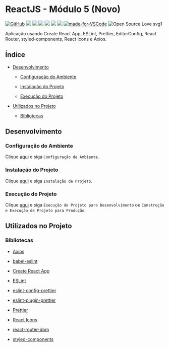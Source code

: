# ReactJS - Módulo 5 (Novo)

[![GitHub](https://img.shields.io/github/license/mashape/apistatus.svg)](https://github.com/osvaldokalvaitir/reactjs-modulo5-novo/blob/master/LICENSE)
![](https://img.shields.io/github/package-json/v/osvaldokalvaitir/reactjs-modulo5-novo.svg)
![](https://img.shields.io/github/last-commit/osvaldokalvaitir/reactjs-modulo5-novo.svg?color=red)
![](https://img.shields.io/github/languages/top/osvaldokalvaitir/reactjs-modulo5-novo.svg?color=yellow)
![](https://img.shields.io/github/languages/count/osvaldokalvaitir/reactjs-modulo5-novo.svg?color=lightgrey)
![](https://img.shields.io/github/languages/code-size/osvaldokalvaitir/reactjs-modulo5-novo.svg)
![](https://img.shields.io/github/repo-size/osvaldokalvaitir/reactjs-modulo5-novo.svg?color=blueviolet)
[![made-for-VSCode](https://img.shields.io/badge/Made%20for-VSCode-1f425f.svg)](https://code.visualstudio.com/)
![Open Source Love svg1](https://badges.frapsoft.com/os/v1/open-source.svg?v=103)

Aplicação usando Create React App, ESLint, Prettier, EditorConfig, React Router, styled-components, React Icons e Axios.

## Índice

- [Desenvolvimento](#desenvolvimento)

  - [Configuração do Ambiente](#configuração-do-ambiente)

  - [Instalação do Projeto](#instalação-do-projeto)

  - [Execução do Projeto](#execução-do-projeto)

- [Utilizados no Projeto](#utilizados-no-projeto)

  - [Bibliotecas](#bibliotecas)

## Desenvolvimento

### Configuração do Ambiente

Clique [aqui](https://github.com/osvaldokalvaitir/projects-settings/blob/master/README.md) e siga `Configuração de Ambiente`.

### Instalação do Projeto

Clique [aqui](https://github.com/osvaldokalvaitir/projects-settings/blob/master/nodejs/nodejs.md) e siga `Instalação de Projeto`.

### Execução do Projeto

Clique [aqui](https://github.com/osvaldokalvaitir/projects-settings/blob/master/nodejs/libs/create-react-app.md) e siga `Execução de Projeto para Desenvolvimento` ou `Construção e Execução de Projeto para Produção`.

## Utilizados no Projeto

### Bibliotecas

- [Axios](https://github.com/osvaldokalvaitir/projects-settings/blob/master/nodejs/libs/axios.md)

- [babel-eslint](https://github.com/osvaldokalvaitir/projects-settings/blob/master/nodejs/libs/babel-eslint.md)

- [Create React App](https://github.com/osvaldokalvaitir/projects-settings/blob/master/nodejs/libs/create-react-app.md)

- [ESLint](https://github.com/osvaldokalvaitir/projects-settings/blob/master/nodejs/libs/eslint.md)

- [eslint-config-prettier](https://github.com/osvaldokalvaitir/projects-settings/blob/master/nodejs/libs/eslint-config-prettier.md)

- [eslint-plugin-prettier](https://github.com/osvaldokalvaitir/projects-settings/blob/master/nodejs/libs/eslint-plugin-prettier.md)

- [Prettier](https://github.com/osvaldokalvaitir/projects-settings/blob/master/nodejs/libs/prettier.md)

- [React Icons](https://github.com/osvaldokalvaitir/projects-settings/blob/master/nodejs/libs/react-icons.md)

- [react-router-dom](https://github.com/osvaldokalvaitir/projects-settings/blob/master/nodejs/libs/react-router-dom.md)

- [styled-components](https://github.com/osvaldokalvaitir/projects-settings/blob/master/nodejs/libs/styled-components.md)

